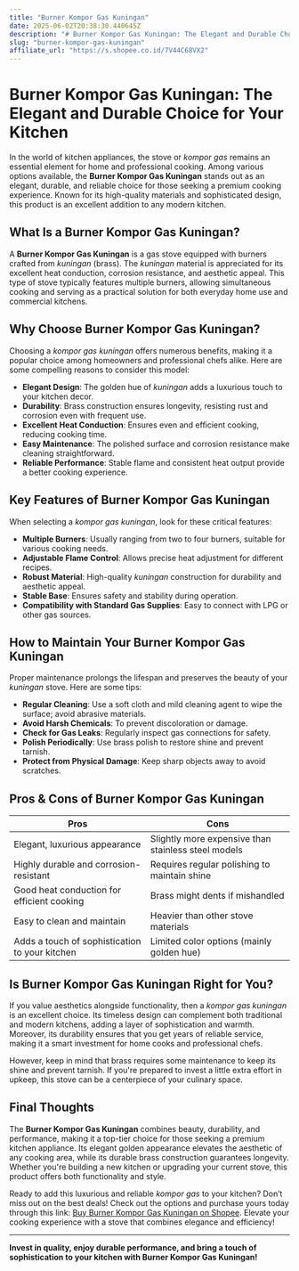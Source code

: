 ```yaml
---
title: "Burner Kompor Gas Kuningan"
date: 2025-06-02T20:38:30.440645Z
description: "# Burner Kompor Gas Kuningan: The Elegant and Durable Choice for Your Kitchen..."
slug: "burner-kompor-gas-kuningan"
affiliate_url: "https://s.shopee.co.id/7V44C68VX2"
---
```

# Burner Kompor Gas Kuningan: The Elegant and Durable Choice for Your Kitchen

In the world of kitchen appliances, the stove or *kompor gas* remains an essential element for home and professional cooking. Among various options available, the **Burner Kompor Gas Kuningan** stands out as an elegant, durable, and reliable choice for those seeking a premium cooking experience. Known for its high-quality materials and sophisticated design, this product is an excellent addition to any modern kitchen.

## What Is a Burner Kompor Gas Kuningan?

A **Burner Kompor Gas Kuningan** is a gas stove equipped with burners crafted from *kuningan* (brass). The *kuningan* material is appreciated for its excellent heat conduction, corrosion resistance, and aesthetic appeal. This type of stove typically features multiple burners, allowing simultaneous cooking and serving as a practical solution for both everyday home use and commercial kitchens.

## Why Choose Burner Kompor Gas Kuningan?

Choosing a *kompor gas kuningan* offers numerous benefits, making it a popular choice among homeowners and professional chefs alike. Here are some compelling reasons to consider this model:

- **Elegant Design**: The golden hue of *kuningan* adds a luxurious touch to your kitchen decor.
- **Durability**: Brass construction ensures longevity, resisting rust and corrosion even with frequent use.
- **Excellent Heat Conduction**: Ensures even and efficient cooking, reducing cooking time.
- **Easy Maintenance**: The polished surface and corrosion resistance make cleaning straightforward.
- **Reliable Performance**: Stable flame and consistent heat output provide a better cooking experience.

## Key Features of Burner Kompor Gas Kuningan

When selecting a *kompor gas kuningan*, look for these critical features:

- **Multiple Burners**: Usually ranging from two to four burners, suitable for various cooking needs.
- **Adjustable Flame Control**: Allows precise heat adjustment for different recipes.
- **Robust Material**: High-quality *kuningan* construction for durability and aesthetic appeal.
- **Stable Base**: Ensures safety and stability during operation.
- **Compatibility with Standard Gas Supplies**: Easy to connect with LPG or other gas sources.

## How to Maintain Your Burner Kompor Gas Kuningan

Proper maintenance prolongs the lifespan and preserves the beauty of your *kuningan* stove. Here are some tips:

- **Regular Cleaning**: Use a soft cloth and mild cleaning agent to wipe the surface; avoid abrasive materials.
- **Avoid Harsh Chemicals**: To prevent discoloration or damage.
- **Check for Gas Leaks**: Regularly inspect gas connections for safety.
- **Polish Periodically**: Use brass polish to restore shine and prevent tarnish.
- **Protect from Physical Damage**: Keep sharp objects away to avoid scratches.

## Pros & Cons of Burner Kompor Gas Kuningan

| Pros                                              | Cons                                           |
|---------------------------------------------------|------------------------------------------------|
| Elegant, luxurious appearance                    | Slightly more expensive than stainless steel models |
| Highly durable and corrosion-resistant            | Requires regular polishing to maintain shine |
| Good heat conduction for efficient cooking       | Brass might dents if mishandled             |
| Easy to clean and maintain                        | Heavier than other stove materials          |
| Adds a touch of sophistication to your kitchen   | Limited color options (mainly golden hue)  |

## Is Burner Kompor Gas Kuningan Right for You?

If you value aesthetics alongside functionality, then a *kompor gas kuningan* is an excellent choice. Its timeless design can complement both traditional and modern kitchens, adding a layer of sophistication and warmth. Moreover, its durability ensures that you get years of reliable service, making it a smart investment for home cooks and professional chefs.

However, keep in mind that brass requires some maintenance to keep its shine and prevent tarnish. If you're prepared to invest a little extra effort in upkeep, this stove can be a centerpiece of your culinary space.

## Final Thoughts

The **Burner Kompor Gas Kuningan** combines beauty, durability, and performance, making it a top-tier choice for those seeking a premium kitchen appliance. Its elegant golden appearance elevates the aesthetic of any cooking area, while its durable brass construction guarantees longevity. Whether you're building a new kitchen or upgrading your current stove, this product offers both functionality and style.

Ready to add this luxurious and reliable *kompor gas* to your kitchen? Don’t miss out on the best deals! Check out the options and purchase yours today through this link: [Buy Burner Kompor Gas Kuningan on Shopee](https://s.shopee.co.id/7V44C68VX2). Elevate your cooking experience with a stove that combines elegance and efficiency!

---

**Invest in quality, enjoy durable performance, and bring a touch of sophistication to your kitchen with Burner Kompor Gas Kuningan!**